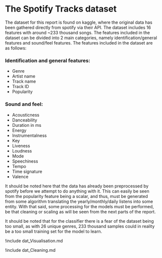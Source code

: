 # The Spotify Tracks dataset

The dataset for this report is found on kaggle, where the original data has been gathered directly from spotify via their API. The dataset includes 16 features with around ~233 thousand songs. The features included in the dataset can be divided into 2 main categories, namely identification/general features and sound/feel features. The features included in the dataset are as follows:

### Identification and general features: 
- Genre
- Artist name
- Track name
- Track ID 
- Popularity 

### Sound and feel:
- Acousticness  
- Danceability 
- Duration in ms 
- Energy 
- Instrumentalness 
- Key 
- Liveness 
- Loudness 
- Mode 
- Speechiness 
- Tempo 
- Time signature 
- Valence

It should be noted here that the data has already been preprocessed by spotify before we attempt to do anything with it. This can easily be seen from the popularity feature being a scalar, and thus, must be generated from some algorithm translating the yearly/monthly/daily listens into some entity. With that said, some processing for the models must be performed, be that cleaning or scaling as will be seen from the next parts of the report. 

It should be noted that for the classifier there is a fear of the dataset being too small, as with 26 unique genres, 233 thousand samples could in reality be a too small training set for the model to learn. 

!include dat_Visualisation.md

!include dat_Cleaning.md
